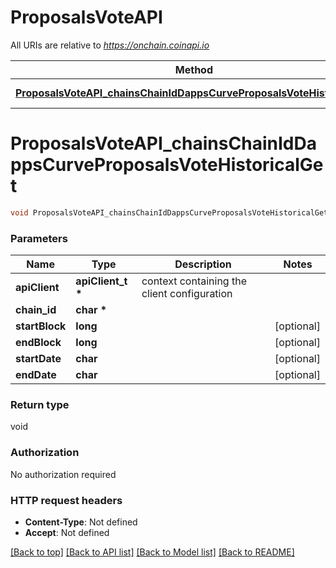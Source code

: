 # ProposalsVoteAPI

All URIs are relative to *https://onchain.coinapi.io*

Method | HTTP request | Description
------------- | ------------- | -------------
[**ProposalsVoteAPI_chainsChainIdDappsCurveProposalsVoteHistoricalGet**](ProposalsVoteAPI.md#ProposalsVoteAPI_chainsChainIdDappsCurveProposalsVoteHistoricalGet) | **GET** /chains/{chain_id}/dapps/curve/proposalsVote/historical | 


# **ProposalsVoteAPI_chainsChainIdDappsCurveProposalsVoteHistoricalGet**
```c
void ProposalsVoteAPI_chainsChainIdDappsCurveProposalsVoteHistoricalGet(apiClient_t *apiClient, char * chain_id, long startBlock, long endBlock, char startDate, char endDate);
```

### Parameters
Name | Type | Description  | Notes
------------- | ------------- | ------------- | -------------
**apiClient** | **apiClient_t \*** | context containing the client configuration |
**chain_id** | **char \*** |  | 
**startBlock** | **long** |  | [optional] 
**endBlock** | **long** |  | [optional] 
**startDate** | **char** |  | [optional] 
**endDate** | **char** |  | [optional] 

### Return type

void

### Authorization

No authorization required

### HTTP request headers

 - **Content-Type**: Not defined
 - **Accept**: Not defined

[[Back to top]](#) [[Back to API list]](../README.md#documentation-for-api-endpoints) [[Back to Model list]](../README.md#documentation-for-models) [[Back to README]](../README.md)

